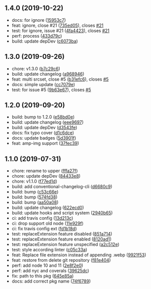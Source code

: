 ## 1.4.0 (2019-10-22)

* docs: for ignore ([15953c7](https://github.com/posthtml/posthtml-webp/commit/15953c7))
* feat: ignore, close #21 ([735ed05](https://github.com/posthtml/posthtml-webp/commit/735ed05)), closes [#21](https://github.com/posthtml/posthtml-webp/issues/21)
* test: for ignore, issue #21 ([4fa4423](https://github.com/posthtml/posthtml-webp/commit/4fa4423)), closes [#21](https://github.com/posthtml/posthtml-webp/issues/21)
* perf: process ([433d79c](https://github.com/posthtml/posthtml-webp/commit/433d79c))
* build: update depDev ([c6073ba](https://github.com/posthtml/posthtml-webp/commit/c6073ba))



## 1.3.0 (2019-09-26)

* chore: v1.3.0 ([b7c29c6](https://github.com/posthtml/posthtml-webp/commit/b7c29c6))
* build: update changelog ([a968946](https://github.com/posthtml/posthtml-webp/commit/a968946))
* feat: multi srcset, close #5 ([b31efc6](https://github.com/posthtml/posthtml-webp/commit/b31efc6)), closes [#5](https://github.com/posthtml/posthtml-webp/issues/5)
* docs: simple update ([cc7079e](https://github.com/posthtml/posthtml-webp/commit/cc7079e))
* test: for issue #5 ([9b63e67](https://github.com/posthtml/posthtml-webp/commit/9b63e67)), closes [#5](https://github.com/posthtml/posthtml-webp/issues/5)



## 1.2.0 (2019-09-20)

* build: bump to 1.2.0 ([e58bd0e](https://github.com/posthtml/posthtml-webp/commit/e58bd0e))
* build: update changelog ([eee9697](https://github.com/posthtml/posthtml-webp/commit/eee9697))
* build: update depDev ([d3543fe](https://github.com/posthtml/posthtml-webp/commit/d3543fe))
* docs: fix typo cover ([d1c6dce](https://github.com/posthtml/posthtml-webp/commit/d1c6dce))
* docs: update badges ([5d3901f](https://github.com/posthtml/posthtml-webp/commit/5d3901f))
* feat: amp-img support ([37fec39](https://github.com/posthtml/posthtml-webp/commit/37fec39))



## 1.1.0 (2019-07-31)

* chore: rename to upper ([fffa27f](https://github.com/posthtml/posthtml-webp/commit/fffa27f))
* chore: update depDev ([84433e8](https://github.com/posthtml/posthtml-webp/commit/84433e8))
* chore: v1.1.0 ([f77ed1d](https://github.com/posthtml/posthtml-webp/commit/f77ed1d))
* build: add conventional-changelog-cli ([d6680c9](https://github.com/posthtml/posthtml-webp/commit/d6680c9))
* build: bump ([c53c66e](https://github.com/posthtml/posthtml-webp/commit/c53c66e))
* build: bump ([574fd38](https://github.com/posthtml/posthtml-webp/commit/574fd38))
* build: bump ([aa50a08](https://github.com/posthtml/posthtml-webp/commit/aa50a08))
* build: update changelog ([622ecd0](https://github.com/posthtml/posthtml-webp/commit/622ecd0))
* build: update hooks and script system ([2940b65](https://github.com/posthtml/posthtml-webp/commit/2940b65))
* ci: add travis config ([13d213c](https://github.com/posthtml/posthtml-webp/commit/13d213c))
* ci: drop support old node ([11e929f](https://github.com/posthtml/posthtml-webp/commit/11e929f))
* ci: fix travis config ext ([fd1b18d](https://github.com/posthtml/posthtml-webp/commit/fd1b18d))
* test: replaceExtension feature disabled ([851a714](https://github.com/posthtml/posthtml-webp/commit/851a714))
* test: replaceExtension feature enabled ([8120ad1](https://github.com/posthtml/posthtml-webp/commit/8120ad1))
* test: replaceExtension feature unspecified ([a2c512e](https://github.com/posthtml/posthtml-webp/commit/a2c512e))
* test: style according linter ([c05c33a](https://github.com/posthtml/posthtml-webp/commit/c05c33a))
* feat: Replace file extension instead of appending .webp ([9921f53](https://github.com/posthtml/posthtml-webp/commit/9921f53))
* feat: restore from delete git repository ([f81e404](https://github.com/posthtml/posthtml-webp/commit/f81e404))
* perf: add node 10 and 11 ([2e8f2e0](https://github.com/posthtml/posthtml-webp/commit/2e8f2e0))
* perf: add nyc and coverals ([39625dc](https://github.com/posthtml/posthtml-webp/commit/39625dc))
* fix: path to this pkg ([645e85a](https://github.com/posthtml/posthtml-webp/commit/645e85a))
* docs: add correct pkg name ([74f6789](https://github.com/posthtml/posthtml-webp/commit/74f6789))



